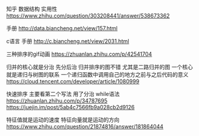 知乎 数据结构 实用性 https://www.zhihu.com/question/303208441/answer/538673362

手册 http://data.biancheng.net/view/157.html

c语言 手册 http://c.biancheng.net/view/2031.html

三种排序的gif动画 https://zhuanlan.zhihu.com/p/42541704

归并的核心就是分治 先分后治
归并排序的图不错 尤其是二路归并的图 
一个核心就是递归与树图的联系 一个递归函数中调用自己的地方之前与之后代码的意义 https://cloud.tencent.com/developer/article/1080999

快速排序 主要看第二个写法 用了分治 while语法 https://zhuanlan.zhihu.com/p/34787695   https://juejin.im/post/5ab4c7566fb9a028cb2d9126


特征值就是运动的速度
特征向量就是运动的方向
https://www.zhihu.com/question/21874816/answer/181864044

